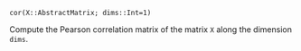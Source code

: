```
cor(X::AbstractMatrix; dims::Int=1)
```

Compute the Pearson correlation matrix of the matrix `X` along the dimension `dims`.
